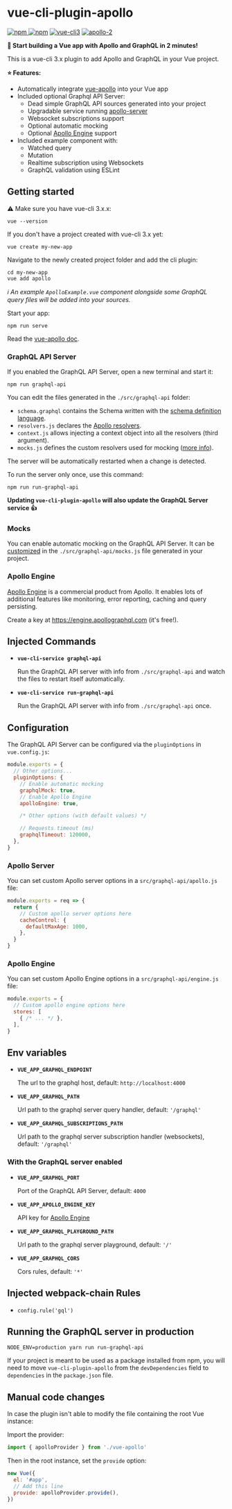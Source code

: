 # vue-cli-plugin-apollo

[![npm](https://img.shields.io/npm/v/vue-cli-plugin-apollo.svg) ![npm](https://img.shields.io/npm/dm/vue-cli-plugin-apollo.svg)](https://www.npmjs.com/package/vue-cli-plugin-apollo)
[![vue-cli3](https://img.shields.io/badge/vue--cli-3.x-brightgreen.svg)](https://github.com/vuejs/vue-cli)
[![apollo-2](https://img.shields.io/badge/apollo-2.x-blue.svg)](https://www.apollographql.com/)

**:rocket: Start building a Vue app with Apollo and GraphQL in 2 minutes!**

This is a vue-cli 3.x plugin to add Apollo and GraphQL in your Vue project.

**:star: Features:**

- Automatically integrate [vue-apollo](https://github.com/Akryum/vue-apollo) into your Vue app
- Included optional Graphql API Server:
  - Dead simple GraphQL API sources generated into your project
  - Upgradable service running [apollo-server](https://www.apollographql.com/docs/apollo-server/)
  - Websocket subscriptions support
  - Optional automatic mocking
  - Optional [Apollo Engine](https://www.apollographql.com/engine) support
- Included example component with:
  - Watched query
  - Mutation
  - Realtime subscription using Websockets
  - GraphQL validation using ESLint

## Getting started

:warning: Make sure you have vue-cli 3.x.x:

```
vue --version
```

If you don't have a project created with vue-cli 3.x yet:

```
vue create my-new-app
```

Navigate to the newly created project folder and add the cli plugin:

```
cd my-new-app
vue add apollo
```

*:information_source: An example `ApolloExample.vue` component alongside some GraphQL query files will be added into your sources.*

Start your app:

```
npm run serve
```

Read the [vue-apollo doc](https://github.com/Akryum/vue-apollo).

### GraphQL API Server

If you enabled the GraphQL API Server, open a new terminal and start it:

```
npm run graphql-api
```

You can edit the files generated in the `./src/graphql-api` folder:

- `schema.graphql` contains the Schema written with the [schema definition language](https://github.com/facebook/graphql/blob/master/spec/Section%203%20--%20Type%20System.md).
- `resolvers.js` declares the [Apollo resolvers](https://www.apollographql.com/docs/graphql-tools/resolvers.html).
- `context.js` allows injecting a context object into all the resolvers (third argument).
- `mocks.js` defines the custom resolvers used for mocking ([more info](https://www.apollographql.com/docs/graphql-tools/mocking.html#Customizing-mocks)).

The server will be automatically restarted when a change is detected.

To run the server only once, use this command:

```
npm run run-graphql-api
```

**Updating `vue-cli-plugin-apollo` will also update the GraphQL Server service :+1:**

### Mocks

You can enable automatic mocking on the GraphQL API Server. It can be [customized](https://www.apollographql.com/docs/graphql-tools/mocking.html#Customizing-mocks) in the `./src/graphql-api/mocks.js` file generated in your project.

### Apollo Engine

[Apollo Engine](https://www.apollographql.com/engine) is a commercial product from Apollo. It enables lots of additional features like monitoring, error reporting, caching and query persisting.

Create a key at https://engine.apollographql.com (it's free!).

## Injected Commands

- **`vue-cli-service graphql-api`**

  Run the GraphQL API server with info from `./src/graphql-api` and watch the files to restart itself automatically.

- **`vue-cli-service run-graphql-api`**

  Run the GraphQL API server with info from `./src/graphql-api` once.

## Configuration

The GraphQL API Server can be configured via the `pluginOptions` in `vue.config.js`:

``` js
module.exports = {
  // Other options...
  pluginOptions: {
    // Enable automatic mocking
    graphqlMock: true,
    // Enable Apollo Engine
    apolloEngine: true,

    /* Other options (with default values) */

    // Requests timeout (ms)
    graphqlTimeout: 120000,
  },
}
```

### Apollo Server

You can set custom Apollo server options in a `src/graphql-api/apollo.js` file:

```js
module.exports = req => {
  return {
    // Custom apollo server options here
    cacheControl: {
      defaultMaxAge: 1000,
    },
  }
}
```

### Apollo Engine

You can set custom Apollo Engine options in a `src/graphql-api/engine.js` file:

```js
module.exports = {
  // Custom apollo engine options here
  stores: [
    { /* ... */ },
  ],
}
```

## Env variables

- **`VUE_APP_GRAPHQL_ENDPOINT`**

  The url to the graphql host, default: `http://localhost:4000`

- **`VUE_APP_GRAPHQL_PATH`**

  Url path to the graphql server query handler, default: `'/graphql'`

- **`VUE_APP_GRAPHQL_SUBSCRIPTIONS_PATH`**

  Url path to the graphql server subscription handler (websockets), default: `'/graphql'`

### With the GraphQL server enabled

- **`VUE_APP_GRAPHQL_PORT`**

  Port of the GraphQL API Server, default: `4000`

- **`VUE_APP_APOLLO_ENGINE_KEY`**

  API key for [Apollo Engine](https://engine.apollographql.com)

- **`VUE_APP_GRAPHQL_PLAYGROUND_PATH`**

  Url path to the graphql server playground, default: `'/'`

- **`VUE_APP_GRAPHQL_CORS`**

  Cors rules, default: `'*'`

## Injected webpack-chain Rules

- `config.rule('gql')`

## Running the GraphQL server in production

```
NODE_ENV=production yarn run run-graphql-api
```

If your project is meant to be used as a package installed from npm, you will need to move `vue-cli-plugin-apollo` from the `devDependencies` field to `dependencies` in the `package.json` file.

## Manual code changes

In case the plugin isn't able to modify the file containing the root Vue instance:

Import the provider:

```js
import { apolloProvider } from './vue-apollo'
```

Then in the root instance, set the `provide` option:

```js
new Vue({
  el: '#app',
  // Add this line
  provide: apolloProvider.provide(),
})
```
